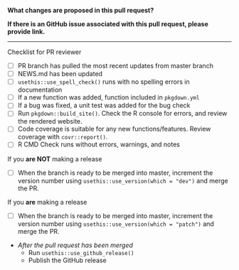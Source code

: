 **What changes are proposed in this pull request?**


**If there is an GitHub issue associated with this pull request, please provide link.**


--------------------------------------------------------------------------------

Checklist for PR reviewer

- [ ] PR branch has pulled the most recent updates from master branch
- [ ] NEWS.md has been updated
- [ ] `usethis::use_spell_check()` runs with no spelling errors in documentation
- [ ] If a new function was added, function included in `pkgdown.yml`
- [ ] If a bug was fixed, a unit test was added for the bug check
- [ ] Run `pkgdown::build_site()`. Check the R console for errors, and review the rendered website.
- [ ] Code coverage is suitable for any new functions/features. Review coverage with `covr::report()`.
- [ ] R CMD Check runs without errors, warnings, and notes

If you **are NOT** making a release

- [ ] When the branch is ready to be merged into master, increment the version number using `usethis::use_version(which = "dev")` and merge the PR.

If you **are** making a release

- [ ] When the branch is ready to be merged into master, increment the version number using `usethis::use_version(which = "patch")` and merge the PR.
- *After the pull request has been merged*
  - Run `usethis::use_github_release()`
  - Publish the GitHub release
